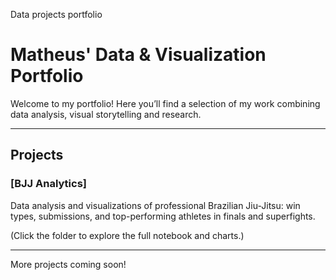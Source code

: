 Data projects portfolio

# Matheus' Data & Visualization Portfolio

Welcome to my portfolio! Here you’ll find a selection of my work combining data analysis, visual storytelling and research.

---

## Projects

### [BJJ Analytics]
Data analysis and visualizations of professional Brazilian Jiu-Jitsu: win types, submissions, and top-performing athletes in finals and superfights.

(Click the folder to explore the full notebook and charts.)

---

More projects coming soon!

